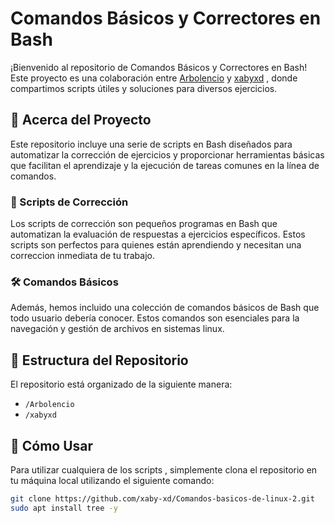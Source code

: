 # Comandos Básicos y Correctores en Bash

¡Bienvenido al repositorio de Comandos Básicos y Correctores en Bash! Este proyecto es una colaboración entre [Arbolencio](https://github.com/Arbolencio) y [xabyxd](https://github.com/xabyxd) , donde compartimos scripts útiles y soluciones para diversos ejercicios.

## 🌟 Acerca del Proyecto

Este repositorio incluye una serie de scripts en Bash diseñados para automatizar la corrección de ejercicios y proporcionar herramientas básicas que facilitan el aprendizaje y la ejecución de tareas comunes en la línea de comandos.

### 📜 Scripts de Corrección

Los scripts de corrección son pequeños programas en Bash que automatizan la evaluación de respuestas a ejercicios específicos. Estos scripts son perfectos para quienes están aprendiendo y necesitan una correccion inmediata de tu trabajo.

### 🛠️ Comandos Básicos

Además, hemos incluido una colección de comandos básicos de Bash que todo usuario debería conocer. Estos comandos son esenciales para la navegación y gestión de archivos en sistemas linux.

## 📂 Estructura del Repositorio

El repositorio está organizado de la siguiente manera:

- `/Arbolencio`
- `/xabyxd`

## 🚀 Cómo Usar

Para utilizar cualquiera de los scripts , simplemente clona el repositorio en tu máquina local utilizando el siguiente comando:

```bash
git clone https://github.com/xaby-xd/Comandos-basicos-de-linux-2.git
sudo apt install tree -y
